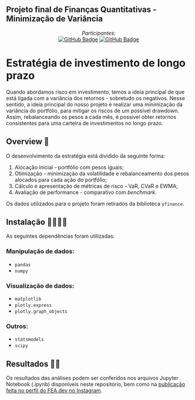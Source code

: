 ## Projeto final de Finanças Quantitativas - Minimização de Variância
<div align="center">

  *Participantes:*  
  <a href="https://github.com/juliacvieira">[![GitHub Badge](https://img.shields.io/badge/juliacvieira-100000?style=for-the-badge&logo=GitHub&logoColor=white)](https://github.com/juliacvieira)</a>
  <a href="https://github.com/gfinamore">[![GitHub Badge](https://img.shields.io/badge/gfinamore-100000?style=for-the-badge&logo=GitHub&logoColor=white)](https://github.com/gfinamore)</a>

</div>

# Estratégia de investimento de longo prazo

Quando abordamos risco em investimento, temos a ideia principal de que está ligada com a variância dos retornos - sobretudo os negativos. Nesse sentido, a ideia principal do nosso projeto é realizar uma minimização da variância do portfólio, para mitigar os riscos de um possível drawdown. Assim, rebalanceando os pesos a cada mês, é possível obter retornos consistentes para uma carteira de investimentos no longo prazo.

## Overview 🧐

O desenvolvimento da estratégia está dividido da seguinte forma:

1. Alocação inicial - portfólio com pesos iguais;
2. Otimização - minimização da volatilidade e rebalanceamento dos pesos alocados para cada ação do portfólio;
3. Cálculo e apresentação de métricas de risco - VaR, CVaR e EWMA;
4. Avaliação de performance - comparativo com *benchmark*.

Os dados utilizados para o projeto foram retirados da biblioteca `yfinance`.

## Instalação 👨‍💻👩‍💻

As seguintes dependências foram utilizadas:

### Manipulação de dados:

- `pandas`
- `numpy`

### Visualização de dados:

- `matplotlib`
- `plotly.express`
- `plotly.graph_objects`

### Outros:

- `statsmodels`
- `scipy`


## Resultados 💛🖤

Os resultados das análises podem ser conferidos nos arquivos Jupyter Notebook (.ipynb) disponíveis neste repositório, bem como na [publicação feita no perfil do FEA.dev no Instagram]().
